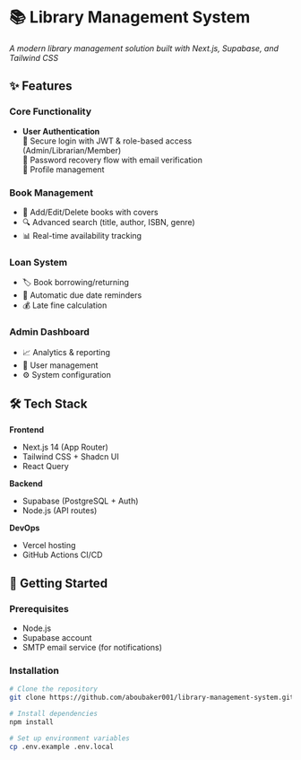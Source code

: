 # 📚 Library Management System

*A modern library management solution built with Next.js, Supabase, and Tailwind CSS*

## ✨ Features

### Core Functionality
- **User Authentication**  
  🔐 Secure login with JWT & role-based access (Admin/Librarian/Member)  
  🔄 Password recovery flow with email verification  
  👤 Profile management  

### Book Management
- 📖 Add/Edit/Delete books with covers  
- 🔍 Advanced search (title, author, ISBN, genre)  
- 📊 Real-time availability tracking  

### Loan System
- 🏷️ Book borrowing/returning  
- 🔔 Automatic due date reminders  
- 💰 Late fine calculation  

### Admin Dashboard
- 📈 Analytics & reporting  
- 👥 User management  
- ⚙️ System configuration  

## 🛠️ Tech Stack

**Frontend**  
- Next.js 14 (App Router)  
- Tailwind CSS + Shadcn UI  
- React Query  

**Backend**  
- Supabase (PostgreSQL + Auth)  
- Node.js (API routes)  

**DevOps**  
- Vercel hosting  
- GitHub Actions CI/CD  

## 🚀 Getting Started

### Prerequisites
- Node.js
- Supabase account  
- SMTP email service (for notifications)

### Installation
```bash
# Clone the repository
git clone https://github.com/aboubaker001/library-management-system.git

# Install dependencies
npm install

# Set up environment variables
cp .env.example .env.local
